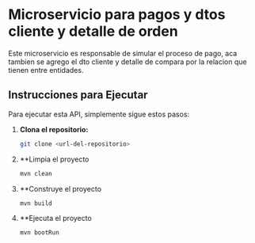 # Microservicio para pagos y dtos cliente y detalle de orden

Este microservicio es responsable de simular el proceso de pago, aca tambien se agrego el dto cliente y detalle de compara por la relacion que tienen entre entidades.

## Instrucciones para Ejecutar

Para ejecutar esta API, simplemente sigue estos pasos:

1. **Clona el repositorio:**
   ```bash
   git clone <url-del-repositorio>

2. **Limpia el proyecto
   ```bash
   mvn clean

3. **Construye el proyecto
   ```bash
   mvn build

4. **Ejecuta el proyecto
   ```bash
   mvn bootRun   
   
